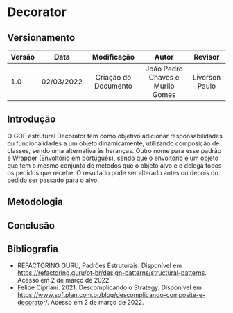 # Decorator

## Versionamento

| Versão |    Data    |     Modificação      | Autor | Revisor |
| ------ | :--------: | :------------------: | :---: | :-----: |
| 1.0    | 02/03/2022 | Criação do Documento | João Pedro Chaves e Murilo Gomes | Liverson Paulo |

<!-- NÃO ESQUECER DE ADICIONAR AO "/_sidebar.md" -->

## Introdução

O GOF estrutural Decorator tem como objetivo adicionar responsabilidades ou funcionalidades a um objeto dinamicamente, utilizando composição de classes, sendo uma alternativa às heranças. Outro nome para esse padrão é Wrapper (Envoltório em português), sendo que o envoltório é um objeto que tem o mesmo conjunto de métodos que o objeto alvo e o delega todos os pedidos que recebe. O resultado pode ser alterado antes ou depois do pedido ser passado para o alvo.

## Metodologia

## Conclusão

## Bibliografia

 * REFACTORING GURU, Padrões Estruturais. Disponível em https://refactoring.guru/pt-br/design-patterns/structural-patterns. Acesso em 2 de março de 2022.
 * Felipe Cipriani. 2021. Descomplicando o Strategy. Disponível em https://www.softplan.com.br/blog/descomplicando-composite-e-decorator/. Acesso em 2 de março de 2022.
